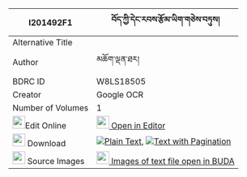 |I201492F1|བོད་ཀྱི་དེང་རབས་རྩོམ་ཡིག་གཅེས་བཏུས། 
| --- | --- 
|Alternative Title |
|Author| མཆོག་ལྡན་ཐར།
|BDRC ID | W8LS18505
|Creator | Google OCR
|Number of Volumes| 1
|<img width="25" src="https://img.icons8.com/color/25/000000/edit-property.png">Edit Online| [<img width="25" src="https://avatars.githubusercontent.com/u/45091458?s=200&v=4"> Open in Editor](http://editor.openpecha.org/I201492F1)
|<img width="25" src="https://img.icons8.com/fluent/48/000000/download-2.png"/>  Download | [![](https://img.icons8.com/color/20/000000/txt.png)Plain Text](https://github.com/Openpecha/I201492F1/releases/download/v1/bo_kyi_deng_rab_tsomyik_chetu_plain_I201492F1.zip), [![](https://img.icons8.com/color/20/000000/txt.png)Text with Pagination](https://github.com/Openpecha/I201492F1/releases/download/v1/bo_kyi_deng_rab_tsomyik_chetu_pages_I201492F1.zip)
|<img width="25" src="https://img.icons8.com/plasticine/100/000000/pictures-folder.png"/>  Source Images | [<img width="25" src="https://library.bdrc.io/icons/BUDA-small.svg"> Images of text file open in BUDA](https://library.bdrc.io/show/bdr:W8LS18505)